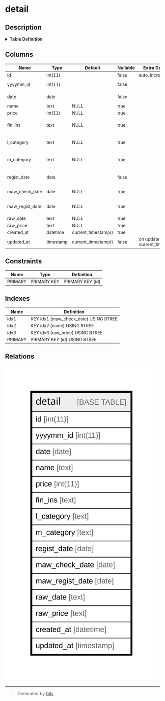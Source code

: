 # detail

## Description

<details>
<summary><strong>Table Definition</strong></summary>

```sql
CREATE TABLE `detail` (
  `id` int(11) NOT NULL AUTO_INCREMENT COMMENT 'primary id',
  `yyyymm_id` int(11) NOT NULL COMMENT 'id for each yyyymm',
  `date` date NOT NULL COMMENT 'record date yyyymm',
  `name` text DEFAULT NULL COMMENT 'detail name',
  `price` int(11) DEFAULT NULL,
  `fin_ins` text DEFAULT NULL COMMENT 'finance instrcument name',
  `l_category` text DEFAULT NULL COMMENT 'large category name',
  `m_category` text DEFAULT NULL COMMENT 'medium category name',
  `regist_date` date NOT NULL COMMENT 'date running importer',
  `maw_check_date` date DEFAULT NULL COMMENT 'mawinter check date',
  `maw_regist_date` date DEFAULT NULL COMMENT 'mawinter regist check date',
  `raw_date` text DEFAULT NULL,
  `raw_price` text DEFAULT NULL,
  `created_at` datetime DEFAULT current_timestamp(),
  `updated_at` timestamp NOT NULL DEFAULT current_timestamp() ON UPDATE current_timestamp(),
  PRIMARY KEY (`id`),
  KEY `idx1` (`maw_check_date`),
  KEY `idx2` (`name`(768)),
  KEY `idx3` (`raw_price`(768))
) ENGINE=InnoDB AUTO_INCREMENT=[Redacted by tbls] DEFAULT CHARSET=utf8mb4 COLLATE=utf8mb4_unicode_ci
```

</details>

## Columns

| Name | Type | Default | Nullable | Extra Definition | Children | Parents | Comment |
| ---- | ---- | ------- | -------- | ---------------- | -------- | ------- | ------- |
| id | int(11) |  | false | auto_increment |  |  | primary id |
| yyyymm_id | int(11) |  | false |  |  |  | id for each yyyymm |
| date | date |  | false |  |  |  | record date yyyymm |
| name | text | NULL | true |  |  |  | detail name |
| price | int(11) | NULL | true |  |  |  |  |
| fin_ins | text | NULL | true |  |  |  | finance instrcument name |
| l_category | text | NULL | true |  |  |  | large category name |
| m_category | text | NULL | true |  |  |  | medium category name |
| regist_date | date |  | false |  |  |  | date running importer |
| maw_check_date | date | NULL | true |  |  |  | mawinter check date |
| maw_regist_date | date | NULL | true |  |  |  | mawinter regist check date |
| raw_date | text | NULL | true |  |  |  |  |
| raw_price | text | NULL | true |  |  |  |  |
| created_at | datetime | current_timestamp() | true |  |  |  |  |
| updated_at | timestamp | current_timestamp() | false | on update current_timestamp() |  |  |  |

## Constraints

| Name | Type | Definition |
| ---- | ---- | ---------- |
| PRIMARY | PRIMARY KEY | PRIMARY KEY (id) |

## Indexes

| Name | Definition |
| ---- | ---------- |
| idx1 | KEY idx1 (maw_check_date) USING BTREE |
| idx2 | KEY idx2 (name) USING BTREE |
| idx3 | KEY idx3 (raw_price) USING BTREE |
| PRIMARY | PRIMARY KEY (id) USING BTREE |

## Relations

![er](detail.svg)

---

> Generated by [tbls](https://github.com/k1LoW/tbls)
